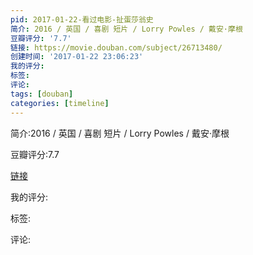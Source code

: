 ```yaml
---
pid: 2017-01-22-看过电影-扯蛋莎翁史
简介: 2016 / 英国 / 喜剧 短片 / Lorry Powles / 戴安·摩根
豆瓣评分: '7.7'
链接: https://movie.douban.com/subject/26713480/
创建时间: '2017-01-22 23:06:23'
我的评分:
标签:
评论:
tags: [douban]
categories: [timeline]
---
```

简介:2016 / 英国 / 喜剧 短片 / Lorry Powles / 戴安·摩根

豆瓣评分:7.7

[链接](https://movie.douban.com/subject/26713480/)

我的评分:

标签:

评论:

